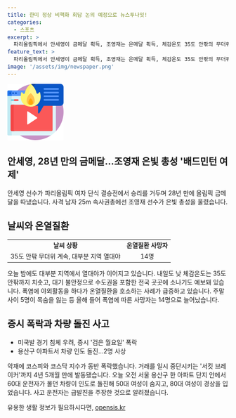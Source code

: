 ```yaml
---
title: 한미 정상 비핵화 회담 논의 예정으로 뉴스투나잇!
categories:
  - 스포츠
excerpt: >
  파리올림픽에서 안세영이 금메달 획득, 조영재는 은메달 획득, 체감온도 35도 안팎의 무더위 지속, 온열질환으로 14명 사망, 검은 월요일 증시 폭락, 용산구 아파트서 차량 인도 돌진 사고 발생. 현재 이슈를 다룬 TV 기사문의/제보는 카톡/라인 jebo23으로 연락주세요.
feature_text: >
  파리올림픽에서 안세영이 금메달 획득, 조영재는 은메달 획득, 체감온도 35도 안팎의 무더위 지속, 온열질환으로 14명 사망, 검은 월요일 증시 폭락, 용산구 아파트서 차량 인도 돌진 사고 발생. 현재 이슈를 다룬 TV 기사문의/제보는 카톡/라인 jebo23으로 연락주세요.
image: '/assets/img/newspaper.png'
---
```


<p><img src="/assets/img/news.png" alt="rentncar 속보" /></p>

<h2>안세영, 28년 만의 금메달…조영재 은빛 총성 '배드민턴 여제'</h2>

<p data-ke-size="size16">안세영 선수가 파리올림픽 여자 단식 결승전에서 승리를 거두며 28년 만에 올림픽 금메달을 따냈습니다. 사격 남자 25m 속사권총에선 조영재 선수가 은빛 총성을 울렸습니다.</p>

<h2>날씨와 온열질환</h2>

<table>
    <tr>
        <td style="text-align: center; height: 17px;"><b>날씨 상황</b></td>
        <td style="text-align: center; height: 17px;"><b>온열질환 사망자</b></td>
    </tr>
    <tr>
        <td style="text-align: center; height: 17px;">35도 안팎 무더위 계속, 대부분 지역 열대야</td>
        <td style="text-align: center; height: 17px;">14명</td>
    </tr>
</table>

<p data-ke-size="size16">오늘 밤에도 대부분 지역에서 열대야가 이어지고 있습니다. 내일도 낮 체감온도는 35도 안팎까지 치솟고, 대기 불안정으로 수도권을 포함한 전국 곳곳에 소나기도 예보돼 있습니다. 폭염에 야외활동을 하다가 온열질환을 호소하는 사례가 급증하고 있습니다. 주말 사이 5명이 목숨을 잃는 등 올해 들어 폭염에 따른 사망자는 14명으로 늘어났습니다.</p>

<h2>증시 폭락과 차량 돌진 사고</h2>

<ul>
    <li>미국발 경기 침체 우려, 증시 '검은 월요일' 폭락</li>
    <li>용산구 아파트서 차량 인도 돌진…2명 사상</li>
</ul>

<p data-ke-size="size16">악재에 코스피와 코스닥 지수가 동반 폭락했습니다. 거래를 일시 중단시키는 '서킷 브레이커'까지 4년 5개월 만에 발동됐습니다. 오늘 오전 서울 용산구 한 아파트 단지 안에서 60대 운전자가 몰던 차량이 인도로 돌진해 50대 여성이 숨지고, 80대 여성이 경상을 입었습니다. 사고 운전자는 급발진을 주장한 것으로 알려졌습니다.</p>
유용한 생활 정보가 필요하시다면, <a href="https://opensis.kr" rel="dofollow">opensis.kr</a>


